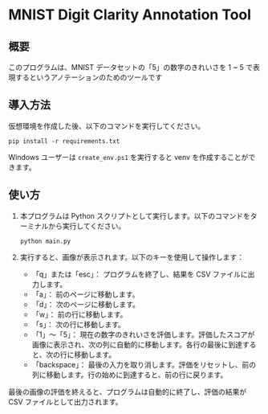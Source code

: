 # MNIST Digit Clarity Annotation Tool

## 概要

このプログラムは、MNIST データセットの「5」の数字のきれいさを 1 ~ 5 で表現するというアノテーションのためのツールです

## 導入方法

仮想環境を作成した後、以下のコマンドを実行してください。

```
pip install -r requirements.txt
```

Windows ユーザーは `create_env.ps1` を実行すると venv を作成することができます。

## 使い方

1. 本プログラムは Python スクリプトとして実行します。以下のコマンドをターミナルから実行してください。

    ```
    python main.py
    ```

2. 実行すると、画像が表示されます。以下のキーを使用して操作します：

    * 「q」または「esc」： プログラムを終了し、結果を CSV ファイルに出力します。
    * 「a」： 前のページに移動します。
    * 「d」： 次のページに移動します。
    * 「w」： 前の行に移動します。
    * 「s」： 次の行に移動します。
    * 「1」〜「5」： 現在の数字のきれいさを評価します。評価したスコアが画像に表示され、次の列に自動的に移動します。各行の最後に到達すると、次の行に移動します。
    * 「backspace」： 最後の入力を取り消します。評価をリセットし、前の列に移動します。行の始めに到達すると、前の行に戻ります。

最後の画像の評価を終えると、プログラムは自動的に終了し、評価の結果が CSV ファイルとして出力されます。
